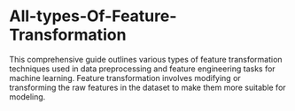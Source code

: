 # All-types-Of-Feature-Transformation
This comprehensive guide outlines various types of feature transformation techniques used in data preprocessing and feature engineering tasks for machine learning. Feature transformation involves modifying or transforming the raw features in the dataset to make them more suitable for modeling. 
